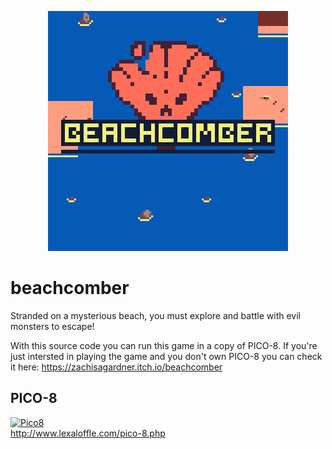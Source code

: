 <p align="center">
  <img width="384" height="384" src="https://github.com/ZachIsAGardner/beach/blob/master/documents/beach_9.gif">
</p>

# beachcomber
Stranded on a mysterious beach, you must explore and battle with evil monsters to escape!

With this source code you can run this game in a copy of PICO-8. If you're just intersted in playing the game and you don't own PICO-8 you can check it here: https://zachisagardner.itch.io/beachcomber

## PICO-8

[![Pico8](https://www.lexaloffle.com/gfx/lexaloffle-pico8.png)](http://www.lexaloffle.com/pico-8.php)
<br>
http://www.lexaloffle.com/pico-8.php
